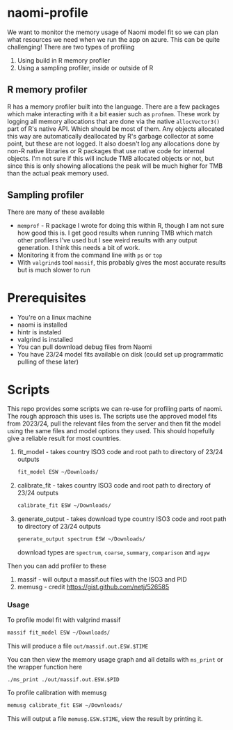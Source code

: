 # naomi-profile

We want to monitor the memory usage of Naomi model fit so we can plan what resources we need when we run the app on azure. This can be quite challenging! There are two types of profiling
1. Using build in R memory profiler
2. Using a sampling profiler, inside or outside of R

## R memory profiler

R has a memory profiler built into the language. There are a few packages which make interacting with it a bit easier such as `profmem`. These work by logging all memory allocations that are done via the native `allocVector3()` part of R's native API. Which should be most of them. Any objects allocated this way are automatically deallocated by R's garbage collector at some point, but these are not logged. It also doesn't log any allocations done by non-R native libraries or R packages that use native code for internal objects. I'm not sure if this will include TMB allocated objects or not, but since this is only showing allocations the peak will be much higher for TMB than the actual peak memory used.

## Sampling profiler

There are many of these available
* `memprof` - R package I wrote for doing this within R, though I am not sure how good this is. I get good results when running TMB which match other profilers I've used but I see weird results with any output generation. I think this needs a bit of work.
* Monitoring it from the command line with `ps` or `top`
* With `valgrind`s tool `massif`, this probably gives the most accurate results but is much slower to run

# Prerequisites

* You're on a linux machine
* naomi is installed
* hintr is instaled
* valgrind is installed
* You can pull download debug files from Naomi
* You have 23/24 model fits available on disk (could set up programmatic pulling of these later)

# Scripts

This repo provides some scripts we can re-use for profiling parts of naomi. The rough approach this uses is. The scripts use the approved model fits from 2023/24, pull the relevant files from the server and then fit the model using the same files and model options they used. This should hopefully give a reliable result for most countries.

1. fit_model - takes country ISO3 code and root path to directory of 23/24 outputs
   ```sh
   fit_model ESW ~/Downloads/
   ```
2. calibrate_fit - takes country ISO3 code and root path to directory of 23/24 outputs
   ```sh
   calibrate_fit ESW ~/Downloads/
   ```
3. generate_output - takes download type country ISO3 code and root path to directory of 23/24 outputs
   ```sh
   generate_output spectrum ESW ~/Downloads/
   ```
   download types are `spectrum`, `coarse`, `summary`, `comparison` and `agyw` 

Then you can add profiler to these

1. massif - will output a massif.out files with the ISO3 and PID
2. memusg - credit https://gist.github.com/netj/526585

### Usage

To profile model fit with valgrind massif
```sh
massif fit_model ESW ~/Downloads/
```
This will produce a file `out/massif.out.ESW.$TIME`

You can then view the memory usage graph and all details with `ms_print` or the wrapper function here
```shell
./ms_print ./out/massif.out.ESW.$PID
```

To profile calibration with memusg
```sh
memusg calibrate_fit ESW ~/Downloads/
```

This will output a file `memusg.ESW.$TIME`, view the result by printing it.
